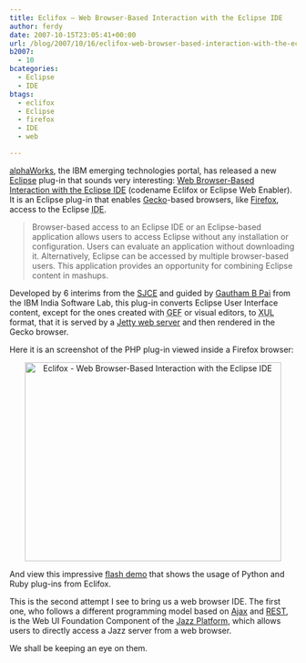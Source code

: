 ```yaml
---
title: Eclifox – Web Browser-Based Interaction with the Eclipse IDE
author: ferdy
date: 2007-10-15T23:05:41+00:00
url: /blog/2007/10/16/eclifox-web-browser-based-interaction-with-the-eclipse-ide/
b2007:
  - 10
bcategories:
  - Eclipse
  - IDE
btags:
  - eclifox
  - Eclipse
  - firefox
  - IDE
  - web

---
```

[alphaWorks][1], the IBM emerging technologies portal, has released a new [Eclipse][2] plug-in that sounds very interesting: [Web Browser-Based Interaction with the Eclipse IDE][3] (codename Eclifox or Eclipse Web Enabler). It is an Eclipse plug-in that enables [Gecko][4]-based browsers, like [Firefox][5], access to the Eclipse <acronym title="Integrated Development Environment">IDE</acronym>.

> Browser-based access to an Eclipse IDE or an Eclipse-based application allows users to access Eclipse without any installation or configuration. Users can evaluate an application without downloading it. Alternatively, Eclipse can be accessed by multiple browser-based users. This application provides an opportunity for combining Eclipse content in mashups. 

Developed by 6 interims from the [SJCE][6] and guided by [Gautham B Pai][7] from the IBM India Software Lab, this plug-in converts Eclipse User Interface content, except for the ones created with <acronym title="Graphical Editing Framework">GEF</acronym> or visual editors, to <acronym title="XML User interface Language)">XUL</acronym> format, that it is served by a [Jetty web server][8] and then rendered in the Gecko browser.

Here it is an screenshot of the PHP plug-in viewed inside a Firefox browser:

<center>
  <a href='/blog/images/2007/10/eclifox.jpg' title='Eclifox - Web Browser-Based Interaction with the Eclipse IDE'><img src='/blog/images/2007/10/eclifox.jpg' alt='Eclifox - Web Browser-Based Interaction with the Eclipse IDE' width="450" height="349" /></a>
</center>


  


And view this impressive [flash demo][9] that shows the usage of Python and Ruby plug-ins from Eclifox.

This is the second attempt I see to bring us a web browser IDE. The first one, who follows a different programming model based on [Ajax][10] and [REST][11], is the Web UI Foundation Component of the [Jazz Platform][12], which allows users to directly access a Jazz server from a web browser.

We shall be keeping an eye on them.

 [1]: http://www.alphaworks.ibm.com/
 [2]: http://www.eclipse.org/
 [3]: http://www.alphaworks.ibm.com/tech/eclifox?open&S_TACT=105AGX01&S_CMP=LP
 [4]: http://wiki.mozilla.org/Gecko:Home_Page
 [5]: http://www.mozilla.com/en-US/firefox/
 [6]: http://www.sjce.ac.in/
 [7]: http://gauthampai.livejournal.com/
 [8]: http://jetty.mortbay.com/
 [9]: http://www.alphaworks.ibm.com/demo/flash/display/eclifox0
 [10]: http://en.wikipedia.org/wiki/AJAX
 [11]: http://en.wikipedia.org/wiki/REST
 [12]: http://jazz.net/